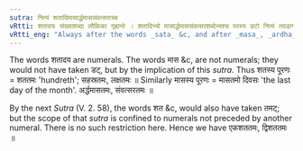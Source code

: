 ```yaml
---
sutra: नित्यं शतादिमासार्द्धमाससंवत्सराच्च
vRtti: शतादयः संख्याशब्दा लौकिका गृह्यन्ते । शतादिभ्यो मासार्द्धमाससंवत्सरशब्देभ्यश्च परस्य डटो नित्यं तदडागमो भवति ॥
vRtti_eng: "Always after the words _sata_ &c, and after _masa_, _ardha_-_masa_, and _sam_-_vatsar_; _tamat_ is the augment of _dat_."
---
```

The words शतादय are numerals. The words मास &c, are not numerals; they would not have taken डट्, but by the implication of this _sutra_. Thus शतस्य पूरणः = शततमः 'hundreth'; सहस्रतमः, लक्षतमः ॥ Similarly मासस्य पूरणः = मासतमो दिवसः 'the last day of the month'. अर्द्धमासतमः, संवत्सरतमः ॥

By the next _Sutra_ (V. 2. 58), the words शत &c, would also have taken तमट्; but the scope of that _sutra_ is confined to numerals not preceded by another numeral. There is no such restriction here. Hence we have एकशततमः, द्विशततमः ॥
